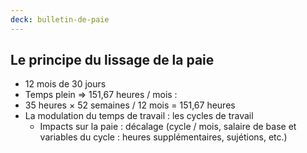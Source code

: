 ```yaml
---
deck: bulletin-de-paie
---
```


## Le principe du lissage de la paie

* 12 mois de 30 jours
* Temps plein => 151,67 heures / mois :
* 35 heures &times; 52 semaines / 12 mois = 151,67 heures
* La modulation du temps de travail : les cycles de travail
  * Impacts sur la paie : décalage (cycle / mois, salaire de base et variables du cycle : heures supplémentaires, sujétions, etc.)
